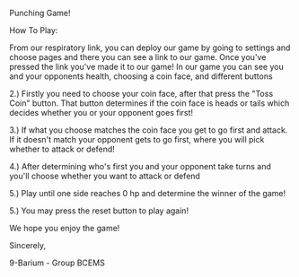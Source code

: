 Punching Game!

How To Play:

From our respiratory link, you can deploy our game by going to settings and choose pages and there you can see a link to our game. Once you've pressed the link you've made it to our game!
In our game you can see you and your opponents health, choosing a coin face, and different buttons

2.) Firstly you need to choose your coin face, after that press the "Toss Coin" button. That button determines if the coin face is heads or tails which decides whether you or your opponent goes first! 

3.) If what you choose matches the coin face you get to go first and attack. If it doesn't match your opponent gets to go first, where you will pick whether to attack or defend!

4.) After determining who's first you and your opponent take turns and you'll choose whether you want to attack or defend 

5.) Play until one side reaches 0 hp and determine the winner of the game!

5.) You may press the reset button to play again!

We hope you enjoy the game!

Sincerely, 

9-Barium - Group BCEMS
